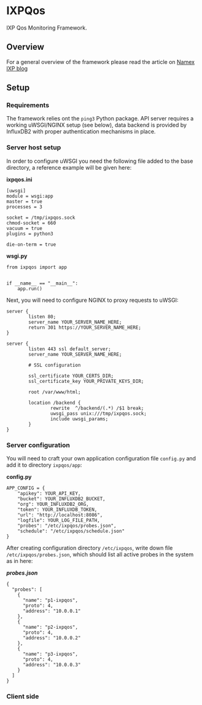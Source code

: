 # IXPQos
IXP Qos Monitoring Framework. 

## Overview
For a general overview of the framework please read the article on [Namex IXP blog](https://www.namex.it/assessing-performance-and-qos-of-a-distributed-peering-platform/)

## Setup

### Requirements
The framework relies ont the `ping3` Python package. API server requires a working uWSGI/NGINX setup (see below), data backend is provided by InfluxDB2 with proper authentication mechanisms in place.

### Server host setup
In order to configure uWSGI you need the following file added to the base directory, a reference example will be given here:

**ixpqos.ini**
```
[uwsgi]
module = wsgi:app
master = true
processes = 3

socket = /tmp/ixpqos.sock
chmod-socket = 660
vacuum = true
plugins = python3

die-on-term = true
```

**wsgi.py**
```
from ixpqos import app
  

if __name__ == "__main__":
    app.run()
```

Next, you will need to configure NGINX to proxy requests to uWSGI:

```
server {
        listen 80;
        server_name YOUR_SERVER_NAME_HERE;
        return 301 https://YOUR_SERVER_NAME_HERE;
}

server {
        listen 443 ssl default_server;
        server_name YOUR_SERVER_NAME_HERE;

        # SSL configuration
        
        ssl_certificate YOUR_CERTS_DIR;
        ssl_certificate_key YOUR_PRIVATE_KEYS_DIR;

        root /var/www/html;

        location /backend {
                rewrite  ^/backend/(.*) /$1 break;
                uwsgi_pass unix:///tmp/ixpqos.sock;
                include uwsgi_params;
        }
}
```
### Server configuration
You will need to craft your own application configuration file `config.py` and add it to directory `ixpqos/app`:

**config.py**
``` 
APP_CONFIG = {
    "apikey": YOUR_API_KEY,
    "bucket": YOUR_INFLUXDB2_BUCKET,
    "org": YOUR_INFLUXDB2_ORG,
    "token": YOUR_INFLUXDB_TOKEN,
    "url": "http://localhost:8086",
    "logfile": YOUR_LOG_FILE_PATH,
    "probes": "/etc/ixpqos/probes.json",
    "schedule": "/etc/ixpqos/schedule.json"
}
``` 

After creating configuration directory `/etc/ixpqos`, write down file `/etc/ixpqos/probes.json`, which should list all active probes in the system as in here:

***probes.json***
```
{
  "probes": [
    {
      "name": "p1-ixpqos",
      "proto": 4,
      "address": "10.0.0.1"
    },
    {
      "name": "p2-ixpqos",
      "proto": 4,
      "address": "10.0.0.2"
    },
    {
      "name": "p3-ixpqos",
      "proto": 4,
      "address": "10.0.0.3"
    }
  ]
}
```


### Client side

